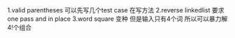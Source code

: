 1.valid parentheses 可以先写几个test case 在写方法
2.reverse linkedlist 要求 one pass and in place
3.word square 变种 但是输入只有4个词 所以可以暴力解 4!个组合


